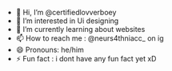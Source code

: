 - 👋 Hi, I’m @certifiedlovverboey
- 👀 I’m interested in Ui designing
- 🌱 I’m currently learning about websites
- 📫 How to reach me : @neurs4thniacc_ on ig
- 😄 Pronouns: he/him
- ⚡ Fun fact : i dont have any fun fact yet xD

<!---
certifiedlovverboey/certifiedlovverboey is a ✨ special ✨ repository because its `README.md` (this file) appears on your GitHub profile.
You can click the Preview link to take a look at your changes.
--->
